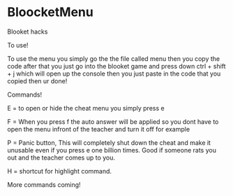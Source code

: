# BloocketMenu
Blooket hacks

To use!

To use the menu you simply go the the file called menu then you copy the code after that you just go into the blooket game and press down ctrl + shift + j which will open up the console then you just paste in the code that you copied then ur done!

Commands!

E = to open or hide the cheat menu you simply press e 

F = When you press f the auto answer will be applied so you dont have to open the menu infront of the teacher and turn it off for example

P = Panic button, This will completely shut down the cheat and make it unusable even if you press e one billion times. Good if someone rats you out and the teacher comes up to you.

H = shortcut for highlight command.

More commands coming!
